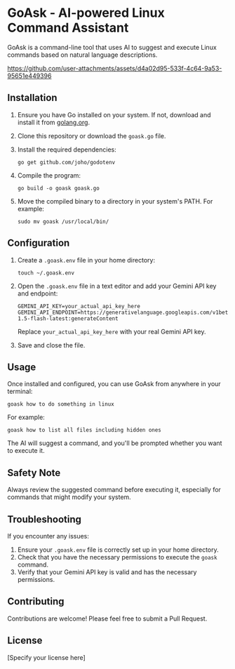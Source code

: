 # GoAsk - AI-powered Linux Command Assistant

GoAsk is a command-line tool that uses AI to suggest and execute Linux commands based on natural language descriptions.

https://github.com/user-attachments/assets/d4a02d95-533f-4c64-9a53-95651e449396

## Installation

1. Ensure you have Go installed on your system. If not, download and install it from [golang.org](https://golang.org/).

2. Clone this repository or download the `goask.go` file.

3. Install the required dependencies:


   ```
   go get github.com/joho/godotenv
   ```

4. Compile the program:
   ```
   go build -o goask goask.go
   ```

5. Move the compiled binary to a directory in your system's PATH. For example:
   ```
   sudo mv goask /usr/local/bin/
   ```

## Configuration

1. Create a `.goask.env` file in your home directory:
   ```
   touch ~/.goask.env
   ```

2. Open the `.goask.env` file in a text editor and add your Gemini API key and endpoint:
   ```
   GEMINI_API_KEY=your_actual_api_key_here
   GEMINI_API_ENDPOINT=https://generativelanguage.googleapis.com/v1beta/models/gemini-1.5-flash-latest:generateContent
   ```

   Replace `your_actual_api_key_here` with your real Gemini API key.

3. Save and close the file.

## Usage

Once installed and configured, you can use GoAsk from anywhere in your terminal:

```
goask how to do something in linux
```

For example:
```
goask how to list all files including hidden ones
```

The AI will suggest a command, and you'll be prompted whether you want to execute it.

## Safety Note

Always review the suggested command before executing it, especially for commands that might modify your system.

## Troubleshooting

If you encounter any issues:

1. Ensure your `.goask.env` file is correctly set up in your home directory.
2. Check that you have the necessary permissions to execute the `goask` command.
3. Verify that your Gemini API key is valid and has the necessary permissions.

## Contributing

Contributions are welcome! Please feel free to submit a Pull Request.

## License

[Specify your license here]
